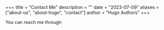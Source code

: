+++
title = "Contact Me"
description = ""
date = "2023-07-09"
aliases = ["about-us", "about-hugo", "contact"]
author = "Hugo Authors"
+++

You can reach me through 